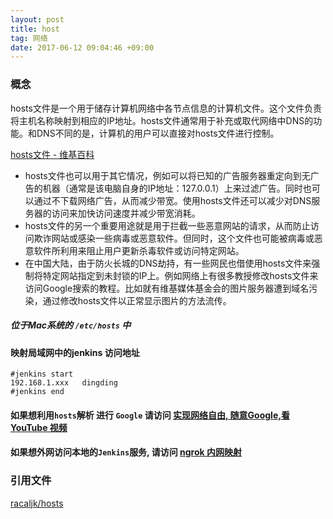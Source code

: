```yaml
---
layout: post
title: host
tag: 网络
date: 2017-06-12 09:04:46 +09:00
---
```



### 概念 
hosts文件是一个用于储存计算机网络中各节点信息的计算机文件。这个文件负责将主机名称映射到相应的IP地址。hosts文件通常用于补充或取代网络中DNS的功能。和DNS不同的是，计算机的用户可以直接对hosts文件进行控制。

[hosts文件 - 维基百科](https://zh.wikipedia.org/wiki/Hosts%E6%96%87%E4%BB%B6)

* hosts文件也可以用于其它情况，例如可以将已知的广告服务器重定向到无广告的机器（通常是该电脑自身的IP地址：127.0.0.1）上来过滤广告。同时也可以通过不下载网络广告，从而减少带宽。使用hosts文件还可以减少对DNS服务器的访问来加快访问速度并减少带宽消耗。
* hosts文件的另一个重要用途就是用于拦截一些恶意网站的请求，从而防止访问欺诈网站或感染一些病毒或恶意软件。但同时，这个文件也可能被病毒或恶意软件所利用来阻止用户更新杀毒软件或访问特定网站。
* 在中国大陆，由于防火长城的DNS劫持，有一些网民也借使用hosts文件来强制将特定网站指定到未封锁的IP上。例如网络上有很多教授修改hosts文件来访问Google搜索的教程。比如就有维基媒体基金会的图片服务器遭到域名污染，通过修改hosts文件以正常显示图片的方法流传。

#####  位于Mac系统的 `/etc/hosts` 中

#### 映射局域网中的jenkins 访问地址


```
#jenkins start
192.168.1.xxx	dingding
#jenkins end
```
#### 如果想利用`hosts`解析 进行 `Google` 请访问 [实现网络自由, 随意Google,看 YouTube 视频](http://manajay.com/2016/06/vpn-google/)

####  如果想外网访问本地的`Jenkins`服务, 请访问 [ngrok 内网映射](http://manajay.com/2017/06/ngrok/)

### 引用文件

[racaljk/hosts](https://github.com/racaljk/hosts/blob/master/README.md)



